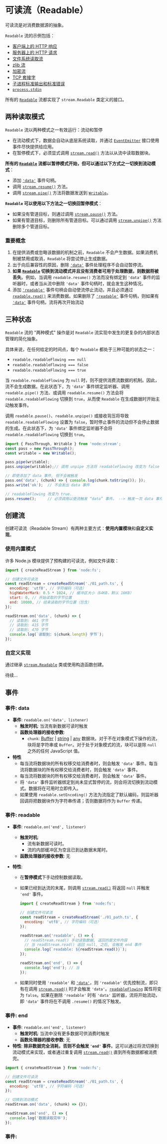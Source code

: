 # 可读流（Readable）

可读流是对消费数据源的抽象。

`Readable` 流的示例包括：

- [客户端上的 HTTP 响应](https://nodejs.cn/api/v22/http.html#class-httpincomingmessage)
- [服务器上的 HTTP 请求](https://nodejs.cn/api/v22/http.html#class-httpincomingmessage)
- [文件系统读取流](https://nodejs.cn/api/v22/fs.html#class-fsreadstream)
- [zlib 流](https://nodejs.cn/api/v22/zlib.html)
- [加密流](https://nodejs.cn/api/v22/crypto.html)
- [TCP 套接字](https://nodejs.cn/api/v22/net.html#class-netsocket)
- [子进程标准输出和标准错误](https://nodejs.cn/api/v22/child_process.html#subprocessstdout)
- [`process.stdin`](https://nodejs.cn/api/v22/process.html#processstdin)

所有的 [`Readable`](https://nodejs.cn/api/v22/stream.html#class-streamreadable) 流都实现了 `stream.Readable` 类定义的接口。

## 两种读取模式

`Readable` 流以两种模式之一有效运行：流动和暂停

* 在流动模式下，数据会自动从底层系统读取，并通过 [`EventEmitter`](https://nodejs.cn/api/v22/events.html#class-eventemitter) 接口使用事件尽快提供给应用。
* 在暂停模式下，必须显式调用 [`stream.read()`](https://nodejs.cn/api/v22/stream.html#readablereadsize) 方法以从流中读取数据块。

**所有的 [`Readable`](https://nodejs.cn/api/v22/stream.html#class-streamreadable) 流都以暂停模式开始，但可以通过以下方式之一切换到流动模式**：

- 添加 [`'data'`](https://nodejs.cn/api/v22/stream.html#event-data) 事件句柄。
- 调用 [`stream.resume()`](https://nodejs.cn/api/v22/stream.html#readableresume) 方法。
- 调用 [`stream.pipe()`](https://nodejs.cn/api/v22/stream.html#readablepipedestination-options) 方法将数据发送到 [`Writable`](https://nodejs.cn/api/v22/stream.html#class-streamwritable)。

**`Readable` 可以使用以下方法之一切换回暂停模式**：

- 如果没有管道目标，则通过调用 [`stream.pause()`](https://nodejs.cn/api/v22/stream.html#readablepause) 方法。
- 如果有管道目标，则删除所有管道目标。可以通过调用 [`stream.unpipe()`](https://nodejs.cn/api/v22/stream.html#readableunpipedestination) 方法删除多个管道目标。

### 重要概念

1. 在提供消费或忽略该数据的机制之前，`Readable` 不会产生数据。如果消费机制被禁用或取消，`Readable` 将尝试停止生成数据。
2. 出于向后兼容性的原因，删除 [`'data'`](https://nodejs.cn/api/v22/stream.html#event-data) 事件处理程序不会自动暂停流。
3. **如果 [`Readable`](https://nodejs.cn/api/v22/stream.html#class-streamreadable) 切换到流动模式并且没有消费者可用于处理数据，则数据将被丢失**。例如，当调用 `readable.resume()` 方法而没有绑定到 `'data'` 事件的监听器时，或者当从流中删除 `'data'` 事件句柄时，就会发生这种情况。
4. 添加 [`'readable'`](https://nodejs.cn/api/v22/stream.html#event-readable) 事件句柄会自动使流停止流动，并且必须通过 [`readable.read()`](https://nodejs.cn/api/v22/stream.html#readablereadsize) 来消费数据。如果删除了 [`'readable'`](https://nodejs.cn/api/v22/stream.html#event-readable) 事件句柄，则如果有 [`'data'`](https://nodejs.cn/api/v22/stream.html#event-data) 事件句柄，流将再次开始流动

## 三种状态

`Readable` 流的 "两种模式" 操作是对 `Readable` 流实现中发生的更复杂的内部状态管理的简化抽象。

具体来说，在任何给定的时间点，每个 `Readable` 都处于三种可能的状态之一：

- `readable.readableFlowing === null`
- `readable.readableFlowing === false`
- `readable.readableFlowing === true`

当 `readable.readableFlowing` 为 `null` 时，则不提供消费流数据的机制。因此，流不会生成数据。在此状态下，为 `'data'` 事件绑定监听器、调用 `readable.pipe()` 方法、或调用 `readable.resume()` 方法会将 `readable.readableFlowing` 切换到 `true`，从而使 `Readable` 在生成数据时开始主动触发事件。

调用 `readable.pause()`、`readable.unpipe()` 或接收背压将导致 `readable.readableFlowing` 设置为 `false`，暂时停止事件的流动但不会停止数据的生成。在此状态下，为 `'data'` 事件绑定监听器不会将 `readable.readableFlowing` 切换到 `true`。

```js
import { PassThrough, Writable } from 'node:stream';
const pass = new PassThrough();
const writable = new Writable();

pass.pipe(writable);
pass.unpipe(writable);// 调用 unpipe 方法将 readableFlowing 改变为 false

// 即使添加了 data 事件, 但不会被触发
pass.on('data', (chunk) => { console.log(chunk.toString()); });
pass.write('ok');  // 不会发出 data 事件

// readableFlowing 改变为 true.
pass.resume();     // 必须调用以使流触发 “data” 事件。 --> 触发一次 data 事件, 将 ok 数据发送
```

## 创建流

创建可读流（Readable Stream）有两种主要方式：**使用内置模块**和**自定义实现**。

### 使用内置模式

许多 Node.js 模块提供了预构建的可读流，例如文件读取：

```js
import { createReadStream } from 'node:fs';

// 创建文件可读流
const readStream = createReadStream('./01_path.ts', {
  encoding: 'utf8', // 字符编码（可选）
  highWaterMark: 0.5 * 1024, // 缓冲区大小（64KB，默认 16KB）
  start: 0, // 开始读取的字节位置
  end: 10000, // 结束读取的字节位置（包含）
});

readStream.on('data', (chunk) => {
  // 读取到: 461 字节
  // 读取到: 415 字节
  // 读取到: 470 字节
  console.log(`读取到: ${chunk.length} 字节`);
});
```

### 自定义实现

通过继承 [`stream.Readable`](https://nodejs.cn/api/v22/stream.html#%E5%AE%9E%E7%8E%B0%E5%8F%AF%E8%AF%BB%E6%B5%81) 类或使用构造函数创建。

待续...

## 事件

### 事件: data 

* **事件**: `readable.on('data', listener)`
  * **触发时机**: 当流有新数据可读时触发
  * **函数处理器的接收参数**:
    - `chunk`:  [Buffer](https://nodejs.cn/api/v22/buffer.html#class-buffer) | [string](https://web.nodejs.cn/en-US/docs/Web/JavaScript/Data_structures#String_type) | [any](https://web.nodejs.cn/en-US/docs/Web/JavaScript/Data_structures#Data_types) 数据块。对于不在对象模式下操作的流，块将是字符串或 `Buffer`。对于处于对象模式的流，块可以是除 `null` 之外的任何 JavaScript 值。
* **特性**
  * 每当流将数据块的所有权移交给消费者时，则会触发 `'data'` 事件。每当流将数据块的所有权移交给消费者时，则会触发 `'data'` 事件。
  * 每当流将数据块的所有权移交给消费者时，则会触发 `'data'` 事件。
  * 将 `'data'` 事件监听器绑定到尚未显式暂停的流，则会将流切换到流动模式。数据将在可用时立即传入。
  * 如果使用 `readable.setEncoding()` 方法为流指定了默认编码，则监听器回调将把数据块作为字符串传递；否则数据将作为 `Buffer` 传递。

### 事件: readable

* **事件**: `readable.on('end', listener)`

  * **触发时机**: 
    * 流有新数据可读时。
    * 流的内部缓冲区为空且已到达数据末尾时。
  * **函数处理器的接收参数**: 无

* **特性**:

  * 在**暂停模式**下手动控制数据读取。

  * 如果已经到达流的末尾，则调用 [`stream.read()`](https://nodejs.cn/api/v22/stream.html#readablereadsize) 将返回 `null` 并触发 `'end'` 事件。

    ```js
    import { createReadStream } from 'node:fs';
    
    // 创建文件可读流
    const readStream = createReadStream('./01_path.ts', {
      encoding: 'utf8', // 字符编码（可选）
    });
    
    readStream.on('readable', () => {
      // readStream.read() 手动读取数据, 返回的是文件内容
      // 当 readStream.read() 返回 null, 之后, 会触发 end 事件
      console.log(`readable: ${readStream.read()}`);
    });
    
    readStream.on('end', () => {
      console.log('end'); // 当
    });
    ```

  * 如果同时使用 `'readable'` 和 [`'data'`](https://nodejs.cn/api/v22/stream.html#event-data)，则 `'readable'` 优先控制流，即只有在调用 [`stream.read()`](https://nodejs.cn/api/v22/stream.html#readablereadsize) 时才会触发 `'data'`。[`readableFlowing`](#三种状态) 属性将变为 `false`。如果在删除 `'readable'` 时有 `'data'` 监听器，流将开始流动，即 `'data'` 事件将在不调用 `.resume()` 的情况下触发。

### 事件: end

* **事件**: `readable.on('end', listener)`
  * **触发时机**: 当流中没有更多数据可供消费时触发
  * **函数处理器的接收参数**: 无
* **特性**: **除非数据完全消耗，否则不会触发 `'end'` 事件**。这可以通过将流切换到流动模式来实现，或者通过重复调用 [`stream.read()`](https://nodejs.cn/api/v22/stream.html#readablereadsize) 直到所有数据都被消费完。

```js
import { createReadStream } from 'node:fs';

// 创建文件可读流
const readStream = createReadStream('./01_path.ts', {
  encoding: 'utf8', // 字符编码（可选）
});

// 切换到流动模式
readStream.on('data', (chunk) => {});

readStream.on('end', () => {
  console.log('数据读取完毕');
});
```

### 事件: 













